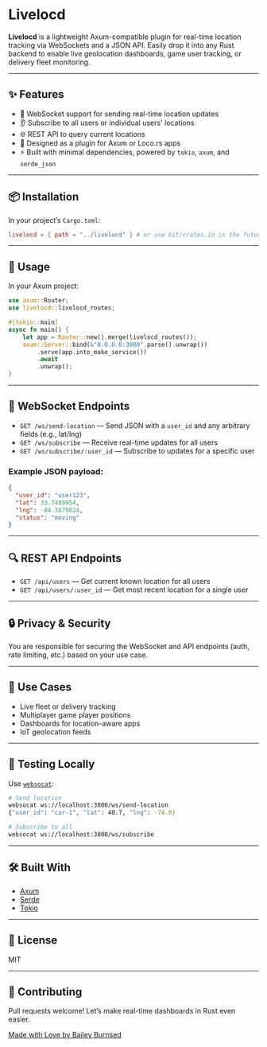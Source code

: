 # Livelocd

**Livelocd** is a lightweight Axum-compatible plugin for real-time location tracking via WebSockets and a JSON API. Easily drop it into any Rust backend to enable live geolocation dashboards, game user tracking, or delivery fleet monitoring.

---

## ✨ Features

- 📡 WebSocket support for sending real-time location updates  
- 👂 Subscribe to all users or individual users' locations  
- 🌐 REST API to query current locations  
- 🧩 Designed as a plugin for Axum or Loco.rs apps  
- ⚡ Built with minimal dependencies, powered by `tokio`, `axum`, and `serde_json`  

---

## 📦 Installation

In your project’s `Cargo.toml`:

```toml
livelocd = { path = "../livelocd" } # or use Git/crates.io in the future
```

---

## 🔌 Usage

In your Axum project:

```rust
use axum::Router;
use livelocd::livelocd_routes;

#[tokio::main]
async fn main() {
    let app = Router::new().merge(livelocd_routes());
    axum::Server::bind(&"0.0.0.0:3000".parse().unwrap())
        .serve(app.into_make_service())
        .await
        .unwrap();
}
```

---

## 📡 WebSocket Endpoints

- `GET /ws/send-location` — Send JSON with a `user_id` and any arbitrary fields (e.g., lat/lng)  
- `GET /ws/subscribe` — Receive real-time updates for all users  
- `GET /ws/subscribe/:user_id` — Subscribe to updates for a specific user  

### Example JSON payload:

```json
{
  "user_id": "user123",
  "lat": 33.7489954,
  "lng": -84.3879824,
  "status": "moving"
}
```

---

## 🔍 REST API Endpoints

- `GET /api/users` — Get current known location for all users  
- `GET /api/users/:user_id` — Get most recent location for a single user  

---

## 🔒 Privacy & Security

You are responsible for securing the WebSocket and API endpoints (auth, rate limiting, etc.) based on your use case.

---

## 🚀 Use Cases

- Live fleet or delivery tracking  
- Multiplayer game player positions  
- Dashboards for location-aware apps  
- IoT geolocation feeds  

---

## 🧪 Testing Locally

Use [`websocat`](https://github.com/vi/websocat):

```bash
# Send location
websocat ws://localhost:3000/ws/send-location
{"user_id": "car-1", "lat": 40.7, "lng": -74.0}

# Subscribe to all
websocat ws://localhost:3000/ws/subscribe
```

---

## 🛠 Built With

- [Axum](https://github.com/tokio-rs/axum)  
- [Serde](https://serde.rs/)  
- [Tokio](https://tokio.rs/)  

---

## 📄 License

MIT

---

## 🤝 Contributing

Pull requests welcome! Let’s make real-time dashboards in Rust even easier.


[Made with Love by Bailey Burnsed](https://baileyburnsed.dev/)

